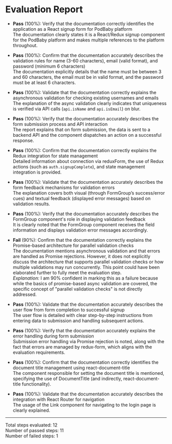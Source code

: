 # Evaluation Report

- **Pass** (100%): Verify that the documentation correctly identifies the application as a React signup form for PodBaby platform  
  The documentation clearly states it is a React/Redux signup component for the PodBaby platform and makes multiple references to the platform throughout.

- **Pass** (100%): Confirm that the documentation accurately describes the validation rules for name (3-60 characters), email (valid format), and password (minimum 6 characters)  
  The documentation explicitly details that the name must be between 3 and 60 characters, the email must be in valid format, and the password must be at least 6 characters.

- **Pass** (100%): Validate that the documentation correctly explains the asynchronous validation for checking existing usernames and emails  
  The explanation of the async validation clearly indicates that uniqueness is verified via API calls (`api.isName` and `api.isEmail`) on blur.

- **Pass** (100%): Verify that the documentation accurately describes the form submission process and API interaction  
  The report explains that on form submission, the data is sent to a backend API and the component dispatches an action on a successful response.

- **Pass** (100%): Confirm that the documentation correctly explains the Redux integration for state management  
  Detailed information about connection via reduxForm, the use of Redux actions (such as `auth.signupComplete`), and state management integration is provided.

- **Pass** (100%): Validate that the documentation accurately describes the form feedback mechanisms for validation errors  
  The explanation covers both visual (through FormGroup’s success/error cues) and textual feedback (displayed error messages) based on validation results.

- **Pass** (100%): Verify that the documentation accurately describes the FormGroup component's role in displaying validation feedback  
  It is clearly noted that the FormGroup component receives the field information and displays validation error messages accordingly.

- **Fail** (90%): Confirm that the documentation correctly explains the Promise-based architecture for parallel validation checks  
  The documentation mentions asynchronous validation and that errors are handled as Promise rejections. However, it does not explicitly discuss the architecture that supports parallel validation checks or how multiple validations may run concurrently. This point could have been elaborated further to fully meet the evaluation step.  
  *Explanation:* I am 90% confident in marking this as a failure because while the basics of promise-based async validation are covered, the specific concept of "parallel validation checks" is not directly addressed.

- **Pass** (100%): Validate that the documentation accurately describes the user flow from form completion to successful signup  
  The user flow is detailed with clear step-by-step instructions from entering data to submission and handling subsequent actions.

- **Pass** (100%): Verify that the documentation accurately explains the error handling during form submission  
  Submission error handling via Promise rejection is noted, along with the fact that errors are managed by redux-form, which aligns with the evaluation requirements.

- **Pass** (100%): Confirm that the documentation correctly identifies the document title management using react-document-title  
  The component responsible for setting the document title is mentioned, specifying the use of DocumentTitle (and indirectly, react-document-title functionality).

- **Pass** (100%): Validate that the documentation accurately describes the integration with React Router for navigation  
  The usage of the Link component for navigating to the login page is clearly explained.

---

Total steps evaluated: 12  
Number of passed steps: 11  
Number of failed steps: 1